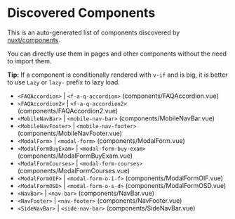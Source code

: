 # Discovered Components

This is an auto-generated list of components discovered by [nuxt/components](https://github.com/nuxt/components).

You can directly use them in pages and other components without the need to import them.

**Tip:** If a component is conditionally rendered with `v-if` and is big, it is better to use `Lazy` or `lazy-` prefix to lazy load.

- `<FAQAccordion>` | `<f-a-q-accordion>` (components/FAQAccordion.vue)
- `<FAQAccordion2>` | `<f-a-q-accordion2>` (components/FAQAccordion2.vue)
- `<MobileNavBar>` | `<mobile-nav-bar>` (components/MobileNavBar.vue)
- `<MobileNavFooter>` | `<mobile-nav-footer>` (components/MobileNavFooter.vue)
- `<ModalForm>` | `<modal-form>` (components/ModalForm.vue)
- `<ModalFormBuyExam>` | `<modal-form-buy-exam>` (components/ModalFormBuyExam.vue)
- `<ModalFormCourses>` | `<modal-form-courses>` (components/ModalFormCourses.vue)
- `<ModalFormOIF>` | `<modal-form-o-i-f>` (components/ModalFormOIF.vue)
- `<ModalFormOSD>` | `<modal-form-o-s-d>` (components/ModalFormOSD.vue)
- `<NavBar>` | `<nav-bar>` (components/NavBar.vue)
- `<NavFooter>` | `<nav-footer>` (components/NavFooter.vue)
- `<SideNavBar>` | `<side-nav-bar>` (components/SideNavBar.vue)
